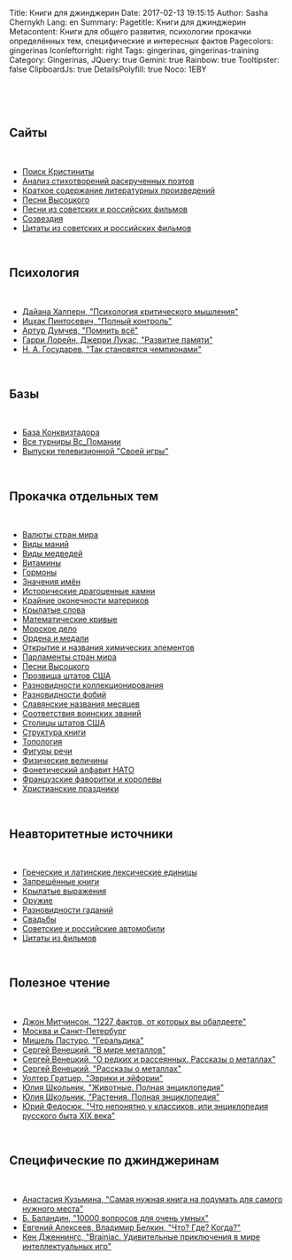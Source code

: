 Title: Книги для джинджерин
Date: 2017-02-13 19:15:15
Author: Sasha Chernykh
Lang: en
Summary: 
Pagetitle: Книги для джинджерин
Metacontent: Книги для общего развития, психологии прокачки определённых тем, специфические и интересных фактов
Pagecolors: gingerinas
Iconleftorright: right
Tags: gingerinas, gingerinas-training
Category: Gingerinas,
JQuery: true
Gemini: true
Rainbow: true
Tooltipster: false
ClipboardJs: true
DetailsPolyfill: true
Noco: 1EBY

<div id="toc">
</div>
<br />
<br /><br />

<h2>Сайты</h2>
<br />
<ul>
	<li><a href="http://kristinita.ru">Поиск Кристиниты</a></li>
	<li><a href="http://pishi-stihi.ru/">Анализ стихотворений раскрученных поэтов</a></li>
	<li><a href="https://briefly.ru/">Краткое содержание литературных произведений</a></li>
	<li><a href="http://www.kulichki.com/vv/pesni/">Песни Высоцкого</a></li>
	<li><a href="http://pesnifilm.ru/">Песни из советских и российских фильмов</a></li>
	<li><a href="http://www.astronet.ru/db/constell.html">Созвездия</a></li>
	<li><a href="http://citatyizfilmov.ru/">Цитаты из советских и российских фильмов</a></li>

</ul>
<br />
<h2>Психология</h2>
<br />
<ul>
	<li><a href="https://yadi.sk/i/Rn_DBsZUu8Ry4">Дайана Халперн, "Психология критического мышления"</a></li>
	<li><a href="https://yadi.sk/i/FG4QNXWHu8S95">Ицхак Пинтосевич, "Полный контроль"</a></li>
	<li><a href="https://yadi.sk/i/rKxDBQ8bu8S8k">Артур Думчев, "Помнить всё"</a></li>
	<li><a href="https://yadi.sk/i/FG4QNXWHu8S95">Гарри Лорейн, Джерри Лукас, "Развитие памяти"</a></li>
	<li><a href="https://yadi.sk/i/l0TOsEgfu8S8Y">Н. А. Государев, "Так становятся чемпионами"</a></li>
</ul>
<br />
<h2>Базы</h2>
<br>
<ul>
	<li><a href="https://yadi.sk/d/3mpLe52hu8XhQ">База Конквизтадора</a></li>
	<li><a href="https://yadi.sk/d/VvoVDhUGu8Xhi">Все турниры Вс_Помании</a></li>
	<li><a href="http://svoya-igra.org/">Выпуски телевизионной "Своей игры"</a></li>
</ul>
<br>
<h2>Прокачка отдельных тем</h2>
<br>
<ul>
	<li><a href="https://yadi.sk/d/hOVppas-u8hKJ">Валюты стран мира</a></li>
	<li><a href="https://yadi.sk/d/yZfdpzeQu8hPQ">Виды маний</a></li>
	<li><a href="https://yadi.sk/d/aRJ374yiu8hPe">Виды медведей</a></li>
	<li><a href="https://yadi.sk/d/SpqETrd1u8hKg">Витамины</a></li>
	<li><a href="https://yadi.sk/d/KTz4hIBnu8hLR">Гормоны</a></li>
	<li><a href="https://yadi.sk/d/1ltxCPm-u8CFd">Значения имён</a></li>
	<li><a href="https://yadi.sk/d/XUGqgi3Ku8hMg">Исторические драгоценные камни</a></li>
	<li><a href="https://yadi.sk/d/crlh9mzGu8hNX">Крайние оконечности материков</a></li>
	<li><a href="https://yadi.sk/d/1ltxCPm-u8CFd">Крылатые слова</a></li>
	<li><a href="https://yadi.sk/d/oLR8Edvvu8hNy">Математические кривые</a></li>
	<li><a href="https://yadi.sk/d/gwWRduanu8hPt">Морское дело</a></li>
	<li><a href="https://yadi.sk/d/ue2n7xJ-u8hQH">Ордена и медали</a></li>
	<li><a href="https://yadi.sk/d/VLD0iCRsu8hQ7">Открытие и названия химических элементов</a></li>
	<li><a href="https://yadi.sk/d/i7BzUDw9u8hQX">Парламенты стран мира</a></li>
	<li><a href="https://yadi.sk/d/tBwGqL0ru8hL9">Песни Высоцкого</a></li>
	<li><a href="https://yadi.sk/d/fTuDeoweu8hQs">Прозвища штатов США</a></li>
	<li><a href="https://yadi.sk/d/o7BQX4Qgu8hN3">Разновидности коллекционирования</a></li>
	<li><a href="https://yadi.sk/d/Sx4vUByru8hTS">Разновидности фобий</a></li>
	<li><a href="https://yadi.sk/d/QAe79MBuu8hRi">Славянские названия месяцев</a></li>
	<li><a href="https://yadi.sk/d/dRy6c3_4u8hKx">Соответствия воинских званий</a></li>
	<li><a href="https://yadi.sk/d/HRHQIS_Lu8hS3">Столицы штатов США</a></li>
	<li><a href="https://yadi.sk/d/npce00Otu8hSF">Структура книги</a></li>
	<li><a href="https://yadi.sk/d/UZtu1kmju8hSR">Топология</a></li>
	<li><a href="https://yadi.sk/d/k1wb3Giyu8hSf">Фигуры речи</a></li>
	<li><a href="https://yadi.sk/d/lRq04X2Nu8hT2">Физические величины</a></li>
	<li><a href="https://yadi.sk/d/oCfZ3OjRu8hTi">Фонетический алфавит НАТО</a></li>
	<li><a href="https://yadi.sk/d/VGT5MRTuu8hTt">Французские фаворитки и королевы</a></li>
	<li><a href="https://yadi.sk/d/VeNxFoa6u8hUD">Христианские праздники</a></li>
</ul>
<br>
<h2>Неавторитетные источники</h2>
<br>
<ul>
	<li><a href="https://yadi.sk/d/m-MqjvNKu9Ht5">Греческие и латинские лексические единицы</a></li>
	<li><a href="https://yadi.sk/d/_gZnrDOMu9HvZ">Запрещённые книги</a></li>
	<li><a href="https://yadi.sk/d/DNG9mYVOu9Hz3">Крылатые выражения</a></li>
	<li><a href="https://yadi.sk/d/VfVROpt4u9J2t">Оружие</a></li>
	<li><a href="https://yadi.sk/d/j1VpRcB-u9Hs7">Разновидности гаданий</a></li>
	<li><a href="https://yadi.sk/d/25YfXaldu9J9d">Свадьбы</a></li>
	<li><a href="https://yadi.sk/d/lXlCs5MAu9J4Y">Советские и российские автомобили</a></li>
	<li><a href="https://yadi.sk/d/98mGeAWwu9JBG">Цитаты из фильмов</a></li>
</ul>
<br>
<h2>Полезное чтение</h2>
<br>
<ul>
	<li><a href="https://yadi.sk/i/g4UU3jG5u9H4i">Джон Митчинсон, "1227 фактов, от которых вы обалдеете"</a></li>
	<li><a href="https://yadi.sk/d/JV4h7e3tuFrNH">Москва и Санкт-Петербург</a></li>
	<li><a href="https://yadi.sk/i/ur-WGna-u9H7y">Мишель Пастуро, "Геральдика"</a></li>
	<li><a href="https://yadi.sk/i/ETEv_jo_u9HLc">Сергей Венецкий, "В мире металлов"</a></li>
	<li><a href="https://yadi.sk/i/P-v6PuRVu9HQN">Сергей Венецкий, "О редких и рассеянных. Рассказы о металлах"</a></li>
	<li><a href="https://yadi.sk/i/HD3Lhiciu9HAp">Сергей Венецкий, "Рассказы о металлах"</a></li>
	<li><a href="https://yadi.sk/i/w7D77y-Ru9HJN">Уолтер Гратцер, "Эврики и эйфории"</a></li>
	<li><a href="https://yadi.sk/d/ZlPJ_Lzgu9Has">Юлия Школьник, "Животные. Полная энциклопедия"</a></li>
	<li><a href="https://yadi.sk/i/IJ4tEq85u9HWT">Юлия Школьник, "Растения. Полная энциклопедия"</a></li>
	<li><a href="https://yadi.sk/i/Ccx8X1lMu9HEU">Юрий Федосюк, "Что непонятно у классиков, или энциклопедия русского быта XIX века"</a></li>
</ul>
<br>
<h2>Специфические по джинджеринам</h2>
<br>
<ul>
	<li><a href="https://yadi.sk/i/2uYh7iaOu9JkD">Анастасия Кузьмина, "Самая нужная книга на подумать для самого нужного места"</a></li>
	<li><a href="https://yadi.sk/i/ltj_qq8Du9Jbc">Б. Баландин, "10000 вопросов для очень умных"</a></li>
	<li><a href="https://yadi.sk/i/VHh7tdMLu9JoQ">Евгений Алексеев, Владимир Белкин, "Что? Где? Когда?"</a></li>
	<li><a href="https://yadi.sk/i/Aa4D1vYou9JSK">Кен Дженнингс, "Brainiac. Удивительные приключения в мире интеллектуальных игр"</a></li>
</ul>
<br>
